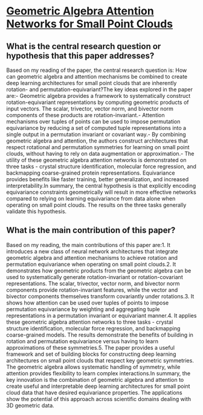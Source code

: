 # [Geometric Algebra Attention Networks for Small Point Clouds](https://arxiv.org/abs/2110.02393v2)

## What is the central research question or hypothesis that this paper addresses?

Based on my reading of the paper, the central research question is: How can geometric algebra and attention mechanisms be combined to create deep learning architectures for small point clouds that are inherently rotation- and permutation-equivariant?The key ideas explored in the paper are:- Geometric algebra provides a framework to systematically construct rotation-equivariant representations by computing geometric products of input vectors. The scalar, trivector, vector norm, and bivector norm components of these products are rotation-invariant.- Attention mechanisms over tuples of points can be used to impose permutation equivariance by reducing a set of computed tuple representations into a single output in a permutation invariant or covariant way.- By combining geometric algebra and attention, the authors construct architectures that respect rotational and permutation symmetries for learning on small point clouds, without having to rely on data augmentation or approximation.- The utility of these geometric algebra attention networks is demonstrated on three tasks - crystal structure identification, molecular force regression, and backmapping coarse-grained protein representations. Equivariance provides benefits like faster training, better generalization, and increased interpretability.In summary, the central hypothesis is that explicitly encoding equivariance constraints geometrically will result in more effective networks compared to relying on learning equivariance from data alone when operating on small point clouds. The results on the three tasks generally validate this hypothesis.


## What is the main contribution of this paper?

Based on my reading, the main contributions of this paper are:1. It introduces a new class of neural network architectures that integrate geometric algebra and attention mechanisms to achieve rotation and permutation equivariance when operating on small point clouds.2. It demonstrates how geometric products from the geometric algebra can be used to systematically generate rotation-invariant or rotation-covariant representations. The scalar, trivector, vector norm, and bivector norm components provide rotation-invariant features, while the vector and bivector components themselves transform covariantly under rotations.3. It shows how attention can be used over tuples of points to impose permutation equivariance by weighting and aggregating tuple representations in a permutation invariant or equivariant manner.4. It applies these geometric algebra attention networks to three tasks - crystal structure identification, molecular force regression, and backmapping coarse-grained models. The results demonstrate the benefits of building in rotation and permutation equivariance versus having to learn approximations of these symmetries.5. The paper provides a useful framework and set of building blocks for constructing deep learning architectures on small point clouds that respect key geometric symmetries. The geometric algebra allows systematic handling of symmetry, while attention provides flexibility to learn complex interactions.In summary, the key innovation is the combination of geometric algebra and attention to create useful and interpretable deep learning architectures for small point cloud data that have desired equivariance properties. The applications show the potential of this approach across scientific domains dealing with 3D geometric data.
